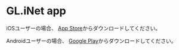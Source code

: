 # GL.iNet app

iOSユーザーの場合、 [App Store](https://apps.apple.com/us/app/gl-inet/id1523245996)からダウンロードしてください。

Androidユーザーの場合、 [Google Play](https://play.google.com/store/apps/details?id=xyz.goodcloud.glinet)からダウンロードしてください。
